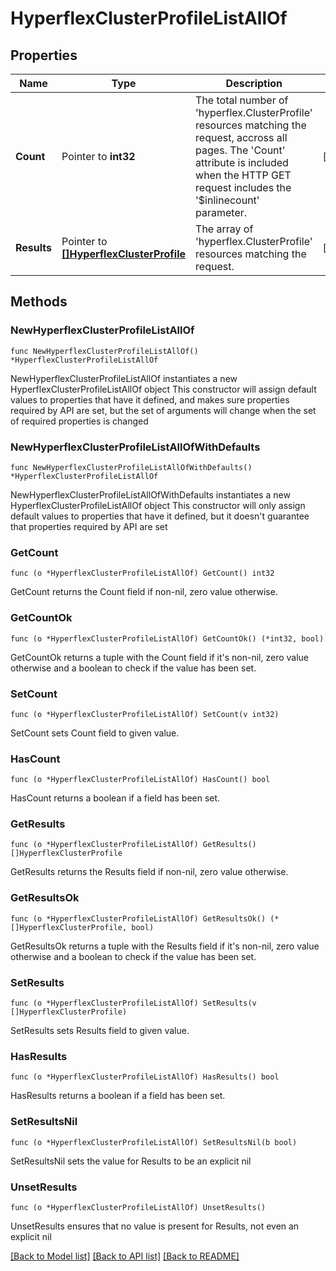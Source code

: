 # HyperflexClusterProfileListAllOf

## Properties

Name | Type | Description | Notes
------------ | ------------- | ------------- | -------------
**Count** | Pointer to **int32** | The total number of &#39;hyperflex.ClusterProfile&#39; resources matching the request, accross all pages. The &#39;Count&#39; attribute is included when the HTTP GET request includes the &#39;$inlinecount&#39; parameter. | [optional] 
**Results** | Pointer to [**[]HyperflexClusterProfile**](hyperflex.ClusterProfile.md) | The array of &#39;hyperflex.ClusterProfile&#39; resources matching the request. | [optional] 

## Methods

### NewHyperflexClusterProfileListAllOf

`func NewHyperflexClusterProfileListAllOf() *HyperflexClusterProfileListAllOf`

NewHyperflexClusterProfileListAllOf instantiates a new HyperflexClusterProfileListAllOf object
This constructor will assign default values to properties that have it defined,
and makes sure properties required by API are set, but the set of arguments
will change when the set of required properties is changed

### NewHyperflexClusterProfileListAllOfWithDefaults

`func NewHyperflexClusterProfileListAllOfWithDefaults() *HyperflexClusterProfileListAllOf`

NewHyperflexClusterProfileListAllOfWithDefaults instantiates a new HyperflexClusterProfileListAllOf object
This constructor will only assign default values to properties that have it defined,
but it doesn't guarantee that properties required by API are set

### GetCount

`func (o *HyperflexClusterProfileListAllOf) GetCount() int32`

GetCount returns the Count field if non-nil, zero value otherwise.

### GetCountOk

`func (o *HyperflexClusterProfileListAllOf) GetCountOk() (*int32, bool)`

GetCountOk returns a tuple with the Count field if it's non-nil, zero value otherwise
and a boolean to check if the value has been set.

### SetCount

`func (o *HyperflexClusterProfileListAllOf) SetCount(v int32)`

SetCount sets Count field to given value.

### HasCount

`func (o *HyperflexClusterProfileListAllOf) HasCount() bool`

HasCount returns a boolean if a field has been set.

### GetResults

`func (o *HyperflexClusterProfileListAllOf) GetResults() []HyperflexClusterProfile`

GetResults returns the Results field if non-nil, zero value otherwise.

### GetResultsOk

`func (o *HyperflexClusterProfileListAllOf) GetResultsOk() (*[]HyperflexClusterProfile, bool)`

GetResultsOk returns a tuple with the Results field if it's non-nil, zero value otherwise
and a boolean to check if the value has been set.

### SetResults

`func (o *HyperflexClusterProfileListAllOf) SetResults(v []HyperflexClusterProfile)`

SetResults sets Results field to given value.

### HasResults

`func (o *HyperflexClusterProfileListAllOf) HasResults() bool`

HasResults returns a boolean if a field has been set.

### SetResultsNil

`func (o *HyperflexClusterProfileListAllOf) SetResultsNil(b bool)`

 SetResultsNil sets the value for Results to be an explicit nil

### UnsetResults
`func (o *HyperflexClusterProfileListAllOf) UnsetResults()`

UnsetResults ensures that no value is present for Results, not even an explicit nil

[[Back to Model list]](../README.md#documentation-for-models) [[Back to API list]](../README.md#documentation-for-api-endpoints) [[Back to README]](../README.md)


